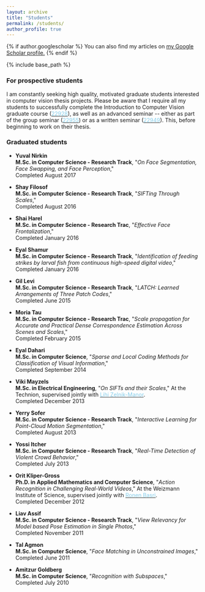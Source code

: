 ```yaml
---
layout: archive
title: "Students"
permalink: /students/
author_profile: true
---
```


{% if author.googlescholar %}
  You can also find my articles on <u><a href="{{author.googlescholar}}">my Google Scholar profile</a>.</u>
{% endif %}

{% include base_path %}

### For prospective students
I am constantly seeking high quality, motivated graduate students interested in computer vision thesis projects. Please be aware that I require all my students to successfully complete the Introduction to Computer Vision graduate course ([<font color="SkyBlue">22928</font>](https://www.openu.ac.il/courses/22928.htm "Computer Vision graduate course")), as well as an advanced seminar -- either as part of the group seminar ([<font color="SkyBlue">22955</font>](https://www.openu.ac.il/courses/22955.htm "Advanced group seminar")) or as a written seminar ([<font color="SkyBlue">22949</font>](https://www.openu.ac.il/courses/22949.htm "Advanced written seminar")). This, before beginning to work on their thesis.

### Graduated students
* **Yuval Nirkin**<br/>
**M.Sc. in Computer Science - Research Track**, "<i>On Face Segmentation, Face Swapping, and Face Perception</i>,"<br/>Completed August 2017

* **Shay Filosof**<br/>
**M.Sc. in Computer Science - Research Track**, "<i>SIFTing Through Scales</i>," <br/>Completed August 2016

* **Shai Harel**<br/>
**M.Sc. in Computer Science - Research Trac**, "<i>Effective Face Frontalization</i>," <br/>Completed January 2016

* **Eyal Shamur**<br/>
**M.Sc. in Computer Science - Research Track**, "<i>Identification of feeding strikes by larval fish from continuous high-speed digital video</i>," <br/>Completed January 2016

* **Gil Levi**<br/>
**M.Sc. in Computer Science - Research Track**, "<i>LATCH: Learned Arrangements of Three Patch Codes</i>," <br/>Completed June 2015

* **Moria Tau**<br/>
**M.Sc. in Computer Science - Research Trac**, "<i>Scale propagation for Accurate and Practical Dense Correspondence Estimation Across Scenes and Scales</i>," <br/>Completed February 2015

* **Eyal Dahari**<br/>
**M.Sc. in Computer Science**, "<i>Sparse and Local Coding Methods for Classification of Visual Information</i>," <br/>Completed September 2014

* **Viki Mayzels**<br/>
**M.Sc. in Electrical Engineering**, "<i>On SIFTs and their Scales</i>," At the Technion, supervised jointly with [<font color="SkyBlue">Lihi Zelnik-Manor</font>](http://lihi.eew.technion.ac.il/ "Lihi Zelnik-Manor").
<br/>Completed December 2013

* **Yerry Sofer**<br/>
**M.Sc. in Computer Science - Research Track**, "<i>Interactive Learning for Point-Cloud Motion Segmentation</i>," <br/>Completed August 2013

* **Yossi Itcher**<br/>
**M.Sc. in Computer Science - Research Track**, "<i>Real-Time Detection of Violent Crowd Behavior</i>," <br/>Completed July 2013

* **Orit Kliper-Gross**<br/>
**Ph.D. in Applied Mathematics and Computer Science**, "<i>Action Recognition in Challenging Real-World Videos</i>," 
At the Weizmann Institute of Science, supervised jointly with [<font color="SkyBlue">Ronen Basri</font>](http://www.weizmann.ac.il/math/ronen/ "Ronen Basri").
<br/>Completed December 2012 

* **Liav Assif**<br/>
**M.Sc. in Computer Science - Research Track**, "<i>View Relevancy for Model based Pose Estimation in Single Photos</i>," <br/>Completed November 2011

* **Tal Agmon**<br/>
**M.Sc. in Computer Science**, "<i>Face Matching in Unconstrained Images</i>," <br/>Completed June 2011

* **Amitzur Goldberg**<br/>
**M.Sc. in Computer Science**, "<i>Recognition with Subspaces</i>," <br/>Completed July 2010
